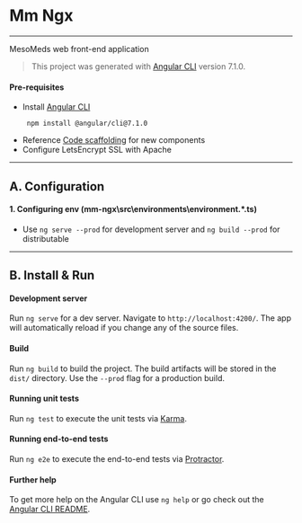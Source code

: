# Mm Ngx
----

MesoMeds web front-end application

> This project was generated with [Angular CLI](https://github.com/angular/angular-cli) version 7.1.0.

#### Pre-requisites
- Install [Angular CLI](https://github.com/angular/angular-cli)
  ```
   npm install @angular/cli@7.1.0
  ```
- Reference [Code scaffolding](https://angular.io/cli) for new components
- Configure LetsEncrypt SSL with Apache

----

## A. Configuration

#### 1. Configuring env (mm-ngx\src\environments\environment.*.ts)
- Use `ng serve --prod` for development server and `ng build --prod` for distributable 

----

## B. Install & Run

#### Development server

Run `ng serve` for a dev server. Navigate to `http://localhost:4200/`. The app will automatically reload if you change any of the source files.

#### Build

Run `ng build` to build the project. The build artifacts will be stored in the `dist/` directory. Use the `--prod` flag for a production build.

#### Running unit tests

Run `ng test` to execute the unit tests via [Karma](https://karma-runner.github.io).

#### Running end-to-end tests

Run `ng e2e` to execute the end-to-end tests via [Protractor](http://www.protractortest.org/).

#### Further help

To get more help on the Angular CLI use `ng help` or go check out the [Angular CLI README](https://github.com/angular/angular-cli/blob/master/README.md).
